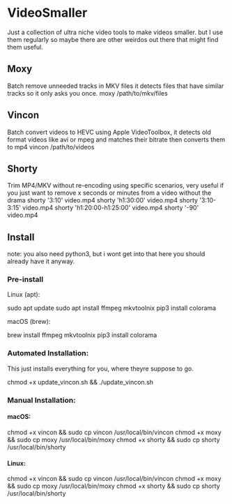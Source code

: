 # VideoSmaller

Just a collection of ultra niche video tools to make videos smaller. but I use them regularly so maybe there are other weirdos out there that might find them useful.

## Moxy
Batch remove unneeded tracks in MKV files it detects files that have similar tracks so it only asks you once.
moxy /path/to/mkv/files

## Vincon
Batch convert videos to HEVC using Apple VideoToolbox, it detects old format videos like avi or mpeg and matches their bitrate then converts them to mp4
vincon /path/to/videos

## Shorty
Trim MP4/MKV without re-encoding using specific scenarios, very useful if you just want to remove x seconds or minutes from a video without the drama
shorty '3:10' video.mp4
shorty 'h1:30:00' video.mp4
shorty '3:10-3:15' video.mp4
shorty 'h1:20:00-h1:25:00' video.mp4
shorty '-90' video.mp4

## Install
note: you also need python3, but i wont get into that here you should already have it anyway.

### Pre-install
  Linux (apt):

   sudo apt update
   sudo apt install ffmpeg mkvtoolnix
   pip3 install colorama

  macOS (brew):

   brew install ffmpeg mkvtoolnix
   pip3 install colorama

### Automated Installation:
This just installs everything for you, where theyre suppose to go.

chmod +x update_vincon.sh && ./update_vincon.sh

### Manual Installation:

#### macOS:
chmod +x vincon && sudo cp vincon /usr/local/bin/vincon
chmod +x moxy && sudo cp moxy /usr/local/bin/moxy
chmod +x shorty && sudo cp shorty /usr/local/bin/shorty

#### Linux:
chmod +x vincon && sudo cp vincon /usr/local/bin/vincon
chmod +x moxy && sudo cp moxy /usr/local/bin/moxy
chmod +x shorty && sudo cp shorty /usr/local/bin/shorty
